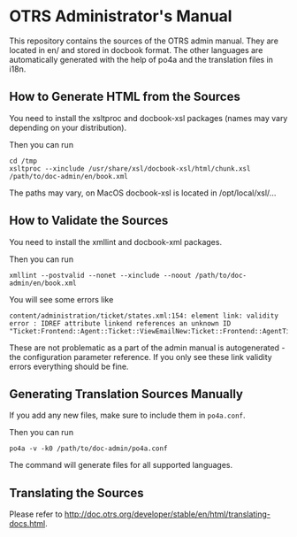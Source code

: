 OTRS Administrator's Manual
===========================

This repository contains the sources of the OTRS admin manual.
They are located in en/ and stored in docbook format. The other languages are
automatically generated with the help of po4a and the translation files in i18n.


How to Generate HTML from the Sources
-------------------------------------

You need to install the xsltproc and docbook-xsl packages (names may vary depending
on your distribution).

Then you can run

```
cd /tmp
xsltproc --xinclude /usr/share/xsl/docbook-xsl/html/chunk.xsl /path/to/doc-admin/en/book.xml
```

The paths may vary, on MacOS docbook-xsl is located in /opt/local/xsl/...


How to Validate the Sources
---------------------------

You need to install the xmllint and docbook-xml packages.

Then you can run
```
xmllint --postvalid --nonet --xinclude --noout /path/to/doc-admin/en/book.xml
```

You will see some errors like

```
content/administration/ticket/states.xml:154: element link: validity error : IDREF attribute linkend references an unknown ID "Ticket:Frontend::Agent::Ticket::ViewEmailNew:Ticket::Frontend::AgentTicketEmail_StateDefault"
```

These are not problematic as a part of the admin manual is autogenerated -
the configuration parameter reference. If you only see these link validity errors
everything should be fine.


Generating Translation Sources Manually
---------------------------------------

If you add any new files, make sure to include them in `po4a.conf`.

Then you can run
```
po4a -v -k0 /path/to/doc-admin/po4a.conf
```

The command will generate files for all supported languages.


Translating the Sources
-----------------------

Please refer to http://doc.otrs.org/developer/stable/en/html/translating-docs.html.
